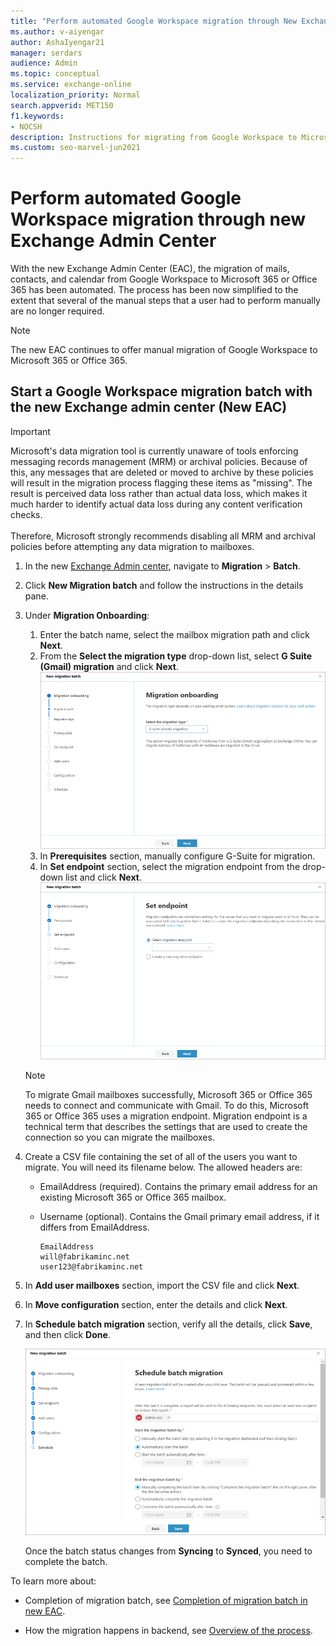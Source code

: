 ```yaml
---
title: "Perform automated Google Workspace migration through New Exchange Admin Center"
ms.author: v-aiyengar
author: AshaIyengar21
manager: serdars
audience: Admin
ms.topic: conceptual
ms.service: exchange-online
localization_priority: Normal
search.appverid: MET150
f1.keywords:
- NOCSH
description: Instructions for migrating from Google Workspace to Microsoft 365 or Office 365 in stages by migrating users in batches.
ms.custom: seo-marvel-jun2021
---
```


# Perform automated Google Workspace migration through new Exchange Admin Center

With the new Exchange Admin Center (EAC), the migration of mails, contacts, and calendar from Google Workspace to Microsoft 365 or Office 365 has been automated. The process has been now simplified to the extent that several of the manual steps that a user had to perform manually are no longer required.

> [!NOTE]
> The new EAC continues to offer manual migration of Google Workspace to Microsoft 365 or Office 365.

## Start a Google Workspace migration batch with the new Exchange admin center (New EAC)

> [!IMPORTANT]
> Microsoft's data migration tool is currently unaware of tools enforcing messaging records management (MRM) or archival policies. Because of this, any messages that are deleted or moved to archive by these policies will result in the migration process flagging these items as "missing". The result is perceived data loss rather than actual data loss, which makes it much harder to identify actual data loss during any content verification checks. <br/><br/>Therefore, Microsoft strongly recommends disabling all MRM and archival policies before attempting any data migration to mailboxes.

1. In the new [Exchange Admin center](https://admin.exchange.microsoft.com/#/), navigate to **Migration** > **Batch**.

2. Click **New Migration batch** and follow the instructions in the details pane.

3. Under **Migration Onboarding**:
    1. Enter the batch name, select the mailbox migration path and click **Next**.
    1. From the **Select the migration type** drop-down list, select **G Suite (Gmail) migration** and click **Next**.
   ![Migration Onboarding](../media/migration-onboarding-selection.png)
    3. In **Prerequisites** section, manually configure G-Suite for migration.
    1. In **Set endpoint** section, select the migration endpoint from the drop-down list and click **Next**.
    ![Set endpoint](../media/migration-endpoint-selection.png)

    > [!NOTE]
    > To migrate Gmail mailboxes successfully, Microsoft 365 or Office 365 needs to connect and communicate with Gmail. To do this, Microsoft 365 or Office 365 uses a migration endpoint. Migration endpoint is a technical term that describes the settings that are used to create the connection so you can migrate the mailboxes.

4. Create a CSV file containing the set of all of the users you want to migrate. You will need its filename below. The allowed headers are:

    - EmailAddress (required). Contains the primary email address for an existing Microsoft 365 or Office 365 mailbox.

    - Username (optional). Contains the Gmail primary email address, if it differs from EmailAddress.

      ```CSV
      EmailAddress
      will@fabrikaminc.net
      user123@fabrikaminc.net
      ```

5. In **Add user mailboxes** section, import the CSV file and click **Next**.

6. In **Move configuration** section, enter the details and click **Next**.

7. In **Schedule batch migration** section, verify all the details, click **Save**, and then click **Done**.

    ![Schedule batch migration](../media/schedule-batch1-migration.png)

    Once the batch status changes from **Syncing** to **Synced**, you need to complete the batch.

To learn more about:

- Completion of migration batch, see [Completion of migration batch in new EAC](completion-gspace-migration-batch-neweac.md).

- How the migration happens in backend, see [Overview of the process](how-it-all-works-in-the-backend.md).
